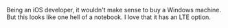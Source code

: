 Being an iOS developer, it wouldn't make sense to buy a Windows machine. But this looks like one hell of a notebook. I love that it has an LTE option.
